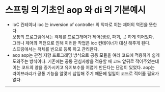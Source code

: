 # 스프링 의 기초인 aop 와 di 의 기본예시

+ IoC 컨테이너
  ioc 는 inversion of controller 의 약자로 이는 제어의 역전을 뜻한다.  
  보통의 프로그램에서는 객체를 프로그래머가 제어(생성, 파괴, ..) 하게 되어있다.  
  그러나 제어의 역전으로 인해 이러한 작업은 ioc 컨테이너가 대신 해주게 된다.  
  스프링에서는 객체를 빈으로 등록 하고 관리한다.  
+ aop
  aop는 관점 지향 프로그래밍 방식으로 공통 모듈을 여러 코드에 적용하기 쉽게 도와주는 방식이다.
  기존에는 공통 관심사항을 적용할 때 코드 앞뒤로 적어주었는데 이는 코드의 양을 증가시키고 유지보수를 어렵게 만든다는 단점이 있었다.
  aop는 라이브러리가 공통 기능을 알맞게 삽입해 주기 때문에 일일이 코드로 적어줄 필요가 없다.
  
 
------------------
  
